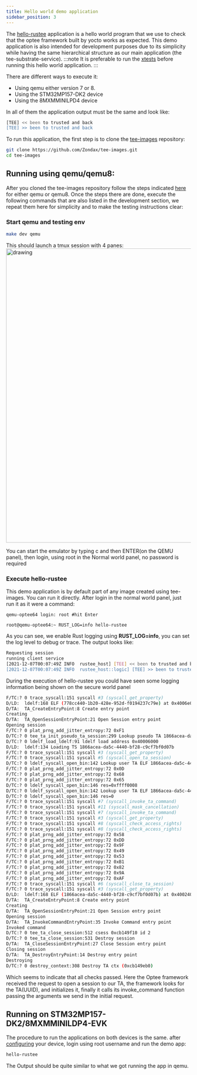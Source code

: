 ```yaml
---
title: Hello world demo application
sidebar_position: 3
---
```


The [hello-rustee](../technical/40.Development/41.HelloRustee.md) application is a hello world program that we use to
check that the optee framework built by yocto works as expected. This
demo application is also intended for development purposes due to
its simplicity while having the same hierarchical structure as our main application
(the tee-substrate-service).
:::note
It is preferable to run the [xtests](./xtests.md) before running this
hello world application.
:::

There are different ways to execute it:
- Using qemu either version 7 or 8.
- Using the STM32MP157-DK2 device
- Using the 8MXMMINILPD4 device

In all of them the application output must be the same and look like:

```bash
[TEE] << been to trusted and back
[TEE] >> been to trusted and back
```

To run this application, the first step is to clone the [tee-images](https://github.com/Zondax/tee-images) repository:
```bash
git clone https://github.com/Zondax/tee-images.git
cd tee-images
```

## Running using qemu/qemu8:
After you cloned the tee-images repository follow the steps indicated
[here](../technical/30.BSP/32.BSP_Qemu.mdx) for either qemu or qemu8.
Once the steps there are done, execute the following commands that are
also listed in the development section, we repeat them here for
simplicity and to make the testing instructions clear:

### Start qemu and testing env

```bash
make dev qemu
```

This should launch a tmux session with 4 panes:
<img src="/img/qemu-tmux.png" alt="drawing" width="800"/>

You can start the emulator by typing c and then ENTER(on the QEMU panel), then login, using root in the Normal world panel, no password is required

### Execute hello-rustee
This demo application is by default part of any image created using
tee-images. You can run it directly. After login in the normal world
panel, just run it as it were a command:

```
qemu-optee64 login: root #hit Enter

root@qemu-optee64:~ RUST_LOG=info hello-rustee
```
As you can see, we enable Rust logging using **RUST_LOG=info**, you can set
the log level to debug or trace. The output looks like:


```bash
Requesting session
running client service
[2021-12-07T00:07:49Z INFO  rustee_host] [TEE] << been to trusted and back
[2021-12-07T00:07:49Z INFO  rustee_host::logic] [TEE] >> been to trusted and back
```

During the execution of hello-rustee you could have seen some logging information being shown on the 
secure world panel

```bash
F/TC:? 0 trace_syscall:151 syscall #3 (syscall_get_property)                                                                                                                  
D/LD:  ldelf:168 ELF (778cc440-1b20-428e-952d-f0194237c79e) at 0x4006e000                                                                                                     
D/TA:  TA_CreateEntryPoint:8 Create entry point                                                                                                                               
Creating                                                                                                                                                                      
D/TA:  TA_OpenSessionEntryPoint:21 Open Session entry point                                                                                                                   
Opening session                                                                                                                                                               
F/TC:? 0 plat_prng_add_jitter_entropy:72 0xF1                                                                                                                                 
D/TC:? 0 tee_ta_init_pseudo_ta_session:299 Lookup pseudo TA 1866acea-da5c-4440-bf28-c9cf7bf0d07b                                                                              
D/TC:? 0 ldelf_load_ldelf:91 ldelf load address 0x40006000                                                                                                                    
D/LD:  ldelf:134 Loading TS 1866acea-da5c-4440-bf28-c9cf7bf0d07b                       
F/TC:? 0 trace_syscall:151 syscall #3 (syscall_get_property)                           
F/TC:? 0 trace_syscall:151 syscall #5 (syscall_open_ta_session)                        
D/TC:? 0 ldelf_syscall_open_bin:142 Lookup user TA ELF 1866acea-da5c-4440-bf28-c9cf7bf0d07b (Secure Storage TA)
F/TC:? 0 plat_prng_add_jitter_entropy:72 0x0D                                          
F/TC:? 0 plat_prng_add_jitter_entropy:72 0x68                                          
F/TC:? 0 plat_prng_add_jitter_entropy:72 0x65                                          
D/TC:? 0 ldelf_syscall_open_bin:146 res=0xffff0008                                     
D/TC:? 0 ldelf_syscall_open_bin:142 Lookup user TA ELF 1866acea-da5c-4440-bf28-c9cf7bf0d07b (REE)
D/TC:? 0 ldelf_syscall_open_bin:146 res=0
F/TC:? 0 trace_syscall:151 syscall #7 (syscall_invoke_ta_command)                      
F/TC:? 0 trace_syscall:151 syscall #11 (syscall_mask_cancellation)                     
F/TC:? 0 trace_syscall:151 syscall #7 (syscall_invoke_ta_command)                      
F/TC:? 0 trace_syscall:151 syscall #3 (syscall_get_property)                           
F/TC:? 0 trace_syscall:151 syscall #8 (syscall_check_access_rights)                    
F/TC:? 0 trace_syscall:151 syscall #8 (syscall_check_access_rights)                    
F/TC:? 0 plat_prng_add_jitter_entropy:72 0x58
F/TC:? 0 plat_prng_add_jitter_entropy:72 0xDD
F/TC:? 0 plat_prng_add_jitter_entropy:72 0x9F
F/TC:? 0 plat_prng_add_jitter_entropy:72 0x49
F/TC:? 0 plat_prng_add_jitter_entropy:72 0x53
F/TC:? 0 plat_prng_add_jitter_entropy:72 0xB1
F/TC:? 0 plat_prng_add_jitter_entropy:72 0x82
F/TC:? 0 plat_prng_add_jitter_entropy:72 0x9A
F/TC:? 0 plat_prng_add_jitter_entropy:72 0xAF
F/TC:? 0 trace_syscall:151 syscall #6 (syscall_close_ta_session)
F/TC:? 0 trace_syscall:151 syscall #3 (syscall_get_property)
D/LD:  ldelf:168 ELF (1866acea-da5c-4440-bf28-c9cf7bf0d07b) at 0x40024000
D/TA:  TA_CreateEntryPoint:8 Create entry point
Creating
D/TA:  TA_OpenSessionEntryPoint:21 Open Session entry point
Opening session
D/TA:  TA_InvokeCommandEntryPoint:35 Invoke Command entry point
Invoked command
D/TC:? 0 tee_ta_close_session:512 csess 0xcb149f10 id 2
D/TC:? 0 tee_ta_close_session:531 Destroy session
D/TA:  TA_CloseSessionEntryPoint:27 Close Session entry point
Closing session
D/TA:  TA_DestroyEntryPoint:14 Destroy entry point
Destroying
D/TC:? 0 destroy_context:308 Destroy TA ctx (0xcb149eb0)

```
Which seems to indicate that all checks passed. Here the Optee framework
received the request to open a session to our TA, the framework looks
for the TA(UUID), and initializes it, finally it calls its invoke_command
function passing the arguments we send in the initial request.

## Running on STM32MP157-DK2/8MXMMINILDP4-EVK
The procedure to run the applications on both devices is the same.
after [configuring](../technical/20.HardwareSetup/20.intro.mdx) your device, login using root username and run the demo app:

```bash
hello-rustee
```
The Output should be quite similar to what we got running the app in qemu.




    





